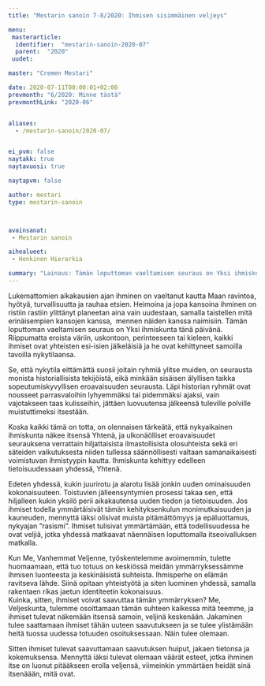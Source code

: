 ```yaml
---
title: "Mestarin sanoin 7-8/2020: Ihmisen sisimmäinen veljeys"

menu:
 masterarticle:
  identifier:  "mestarin-sanoin-2020-07"
  parent:  "2020"
 uudet:

master: "Cremen Mestari"

date: 2020-07-11T00:00:01+02:00
prevmonth: "6/2020: Minne tästä"
prevmonthLink: "2020-06"


aliases:
  - /mestarin-sanoin/2020-07/


ei_pvm: false
naytakk: true
naytavuosi: true

naytapvm: false

author: mestari
type: mestarin-sanoin



avainsanat:
 - Mestarin sanoin

aihealueet:
 - Henkinen Hierarkia

summary: "Lainaus: Tämän loputtoman vaeltamisen seuraus on Yksi ihmiskunta tänä päivänä. Riippumatta eroista väriin, uskontoon, perinteeseen tai kieleen, kaikki ihmiset ovat yhteisten esi-isien jälkeläisiä ja he ovat kehittyneet samoilla tavoilla nykytilaansa."
---
```

<p>Lukemattomien aikakausien ajan ihminen on vaeltanut kautta Maan ravintoa, hyötyä, turvallisuutta ja rauhaa etsien. Heimoina ja jopa kansoina ihminen on ristiin rastiin ylittänyt planeetan aina vain uudestaan, samalla taistellen mitä erinäisempien kansojen kanssa, &nbsp;mennen näiden kanssa naimisiin. Tämän loputtoman vaeltamisen seuraus on Yksi ihmiskunta tänä päivänä. Riippumatta eroista väriin, uskontoon, perinteeseen tai kieleen, kaikki ihmiset ovat yhteisten esi-isien jälkeläisiä ja he ovat kehittyneet samoilla tavoilla nykytilaansa.</p>
<p>Se, että nykytila eittämättä suosii joitain ryhmiä ylitse muiden, on seurausta monista historiallisista tekijöistä, eikä minkään sisäisen älyllisen taikka sopeutumiskyvyllisen eroavaisuuden seurausta. Läpi historian ryhmät ovat nousseet parrasvaloihin lyhyemmäksi tai pidemmäksi ajaksi, vain vajotakseen taas kulisseihin, jättäen luovuutensa jälkeensä tuleville polville muistuttimeksi itsestään.</p>
<p>Koska kaikki tämä on totta, on olennaisen tärkeätä, että nykyaikainen ihmiskunta näkee itsensä Yhtenä, ja ulkonäölliset eroavaisuudet seurauksena verrattain hiljattaisista ilmastollisista olosuhteista sekä eri säteiden vaikutuksesta niiden tullessa säännöllisesti valtaan samanaikaisesti voimistuvan ihmistyypin kautta. Ihmiskunta kehittyy edelleen tietoisuudessaan yhdessä, Yhtenä.</p>
<p>Edeten yhdessä, kukin juurirotu ja alarotu lisää jonkin uuden ominaisuuden kokonaisuuteen. Toistuvien jälleensyntymien prosessi takaa sen, että hiljalleen kukin yksilö perii aikakautensa uuden tiedon ja tietoisuuden. Jos ihmiset todella ymmärtäisivät tämän kehityksenkulun monimutkaisuuden ja kauneuden, mennyttä iäksi olisivat muista pitämättömyys ja epäluottamus, nykyajan ”rasismi”. Ihmiset tulisivat ymmärtämään, että todellisuudessa he ovat veljiä, jotka yhdessä matkaavat näennäisen loputtomalla itseoivalluksen matkalla.</p>
<p>Kun Me, Vanhemmat Veljenne, työskentelemme avoimemmin, tulette huomaamaan, että tuo totuus on keskiössä meidän ymmärryksessämme ihmisen luonteesta ja keskinäisistä suhteista. Ihmisperhe on elämän ravitseva lähde. Siinä opitaan yhteistyötä ja siten luominen yhdessä, samalla rakentaen rikas jaetun identiteetin kokonaisuus.<br>
Kuinka, sitten, ihmiset voivat saavuttaa tämän ymmärryksen? Me, Veljeskunta, tulemme osoittamaan tämän suhteen kaikessa mitä teemme, ja ihmiset tulevat näkemään itsensä samoin, veljinä keskenään. Jakaminen tulee saattamaan ihmiset tähän uuteen saavutukseen ja se tulee ylistämään heitä tuossa uudessa totuuden osoituksessaan. Näin tulee olemaan.</p>
<p>Sitten ihmiset tulevat saavuttamaan saavutuksen huiput, jakaen tietonsa ja kokemuksensa. Mennyttä iäksi tulevat olemaan väärät esteet, jotka ihminen itse on luonut pitääkseen erolla veljensä, viimeinkin ymmärtäen heidät sinä itsenäään, mitä ovat.</p>